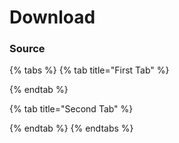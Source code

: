 # Download

### Source

{% tabs %}
{% tab title="First Tab" %}

{% endtab %}

{% tab title="Second Tab" %}

{% endtab %}
{% endtabs %}




